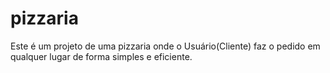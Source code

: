 # pizzaria

Este é um projeto de uma pizzaria onde o Usuário(Cliente) faz o pedido em qualquer lugar de forma simples e eficiente. 
